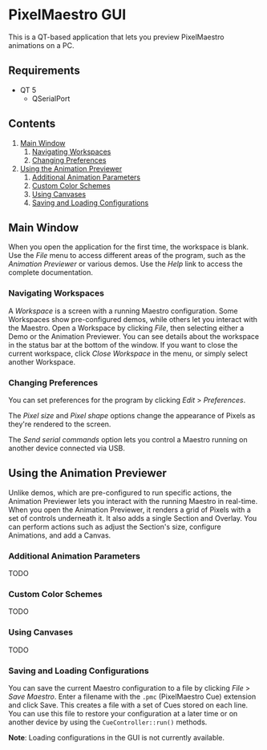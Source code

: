 # PixelMaestro GUI
This is a QT-based application that lets you preview PixelMaestro animations on a PC.

## Requirements
- QT 5
	- QSerialPort

## Contents
1. [Main Window](#main-window)
	1. [Navigating Workspaces](#navigating-workspaces)
	2. [Changing Preferences](#changing-preferences)
2. [Using the Animation Previewer](#animation-previewer)
	1. [Additional Animation Parameters](#additional-animation-parameters)
	2. [Custom Color Schemes](#custom-color-schemes)
	3. [Using Canvases](#using-canvases)
	4. [Saving and Loading Configurations](#saving-and-loading-configurations)

## Main Window
When you open the application for the first time, the workspace is blank. Use the *File* menu to access different areas of the program, such as the *Animation Previewer* or various demos. Use the *Help* link to access the complete documentation.

### Navigating Workspaces
A *Workspace* is a screen with a running Maestro configuration. Some Workspaces show pre-configured demos, while others let you interact with the Maestro. Open a Workspace by clicking *File*, then selecting either a Demo or the Animation Previewer. You can see details about the workspace in the status bar at the bottom of the window. If you want to close the current workspace, click *Close Workspace* in the menu, or simply select another Workspace.

### Changing Preferences
You can set preferences for the program by clicking *Edit* > *Preferences*.

The *Pixel size* and *Pixel shape* options change the appearance of Pixels as they're rendered to the screen.

The *Send serial commands* option lets you control a Maestro running on another device connected via USB.

## Using the Animation Previewer
Unlike demos, which are pre-configured to run specific actions, the Animation Previewer lets you interact with the running Maestro in real-time. When you open the Animation Previewer, it renders a grid of Pixels with a set of controls underneath it. It also adds a single Section and Overlay. You can perform actions such as adjust the Section's size, configure Animations, and add a Canvas.

### Additional Animation Parameters
TODO

### Custom Color Schemes
TODO

### Using Canvases
TODO

### Saving and Loading Configurations
You can save the current Maestro configuration to a file by clicking *File* > *Save Maestro*. Enter a filename with the `.pmc` (PixelMaestro Cue) extension and click Save. This creates a file with a set of Cues stored on each line. You can use this file to restore your configuration at a later time or on another device by using the `CueController::run()` methods.

**Note**: Loading configurations in the GUI is not currently available.
